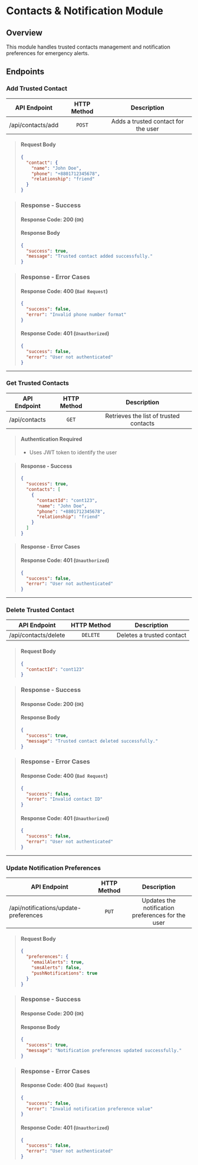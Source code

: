 # Contacts & Notification Module

## Overview

This module handles trusted contacts management and notification preferences for emergency alerts.

## Endpoints

### Add Trusted Contact

| API Endpoint      | HTTP Method |             Description             |
| ----------------- | :---------: | :---------------------------------: |
| /api/contacts/add |   `POST`    | Adds a trusted contact for the user |

> #### Request Body
>
> ```json
> {
>   "contact": {
>     "name": "John Doe",
>     "phone": "+8801712345678",
>     "relationship": "friend"
>   }
> }
> ```

> ### Response - Success
>
> #### Response Code: 200 (`OK`)
>
> #### Response Body
>
> ```json
> {
>   "success": true,
>   "message": "Trusted contact added successfully."
> }
> ```

> ### Response - Error Cases
>
> #### Response Code: 400 (`Bad Request`)
>
> ```json
> {
>   "success": false,
>   "error": "Invalid phone number format"
> }
> ```
>
> #### Response Code: 401 (`Unauthorized`)
>
> ```json
> {
>   "success": false,
>   "error": "User not authenticated"
> }
> ```

---

### Get Trusted Contacts

| API Endpoint  | HTTP Method |              Description               |
| ------------- | :---------: | :------------------------------------: |
| /api/contacts |    `GET`    | Retrieves the list of trusted contacts |

> #### Authentication Required
>
> - Uses JWT token to identify the user

> #### Response - Success
>
> ```json
> {
>   "success": true,
>   "contacts": [
>     {
>       "contactId": "cont123",
>       "name": "John Doe",
>       "phone": "+8801712345678",
>       "relationship": "friend"
>     }
>   ]
> }
> ```

> #### Response - Error Cases
>
> #### Response Code: 401 (`Unauthorized`)
>
> ```json
> {
>   "success": false,
>   "error": "User not authenticated"
> }
> ```

---

### Delete Trusted Contact

| API Endpoint         | HTTP Method |        Description        |
| -------------------- | :---------: | :-----------------------: |
| /api/contacts/delete |  `DELETE`   | Deletes a trusted contact |

> #### Request Body
>
> ```json
> {
>   "contactId": "cont123"
> }
> ```

> ### Response - Success
>
> #### Response Code: 200 (`OK`)
>
> #### Response Body
>
> ```json
> {
>   "success": true,
>   "message": "Trusted contact deleted successfully."
> }
> ```

> ### Response - Error Cases
>
> #### Response Code: 400 (`Bad Request`)
>
> ```json
> {
>   "success": false,
>   "error": "Invalid contact ID"
> }
> ```
>
> #### Response Code: 401 (`Unauthorized`)
>
> ```json
> {
>   "success": false,
>   "error": "User not authenticated"
> }
> ```

---

### Update Notification Preferences

| API Endpoint                          | HTTP Method |                    Description                    |
| ------------------------------------- | :---------: | :-----------------------------------------------: |
| /api/notifications/update-preferences |    `PUT`    | Updates the notification preferences for the user |

> #### Request Body
>
> ```json
> {
>   "preferences": {
>     "emailAlerts": true,
>     "smsAlerts": false,
>     "pushNotifications": true
>   }
> }
> ```

> ### Response - Success
>
> #### Response Code: 200 (`OK`)
>
> #### Response Body
>
> ```json
> {
>   "success": true,
>   "message": "Notification preferences updated successfully."
> }
> ```

> ### Response - Error Cases
>
> #### Response Code: 400 (`Bad Request`)
>
> ```json
> {
>   "success": false,
>   "error": "Invalid notification preference value"
> }
> ```
>
> #### Response Code: 401 (`Unauthorized`)
>
> ```json
> {
>   "success": false,
>   "error": "User not authenticated"
> }
> ```
